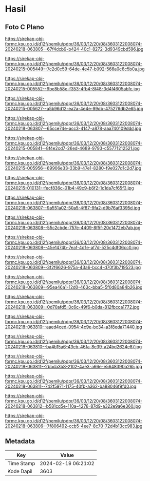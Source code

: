 # Hasil

## Foto C Plano

https://sirekap-obj-formc.kpu.go.id/d12f/pemilu/pdpr/36/03/12/20/08/3603122008074-20240218-063805--67f4dcb9-b424-40c1-8272-3d9349cbd596.jpg

https://sirekap-obj-formc.kpu.go.id/d12f/pemilu/pdpr/36/03/12/20/08/3603122008074-20240215-005449--7c2d0c59-64de-4e47-b092-566a0c6c5b0a.jpg

https://sirekap-obj-formc.kpu.go.id/d12f/pemilu/pdpr/36/03/12/20/08/3603122008074-20240215-005552--9be8b58e-f353-4fb4-8f48-3d4f4605abfc.jpg

https://sirekap-obj-formc.kpu.go.id/d12f/pemilu/pdpr/36/03/12/20/08/3603122008074-20240215-005627--a5b96d12-ea2a-4e4e-99db-475276db2e65.jpg

https://sirekap-obj-formc.kpu.go.id/d12f/pemilu/pdpr/36/03/12/20/08/3603122008074-20240218-063807--65cce74e-acc3-4147-a878-aaa740109ddd.jpg

https://sirekap-obj-formc.kpu.go.id/d12f/pemilu/pdpr/36/03/12/20/08/3603122008074-20240215-005841--8f4e2cd7-26ed-4689-9793-c55771212521.jpg

https://sirekap-obj-formc.kpu.go.id/d12f/pemilu/pdpr/36/03/12/20/08/3603122008074-20240215-005956--69906e33-33b9-47e1-8280-f9e027d1c2d7.jpg

https://sirekap-obj-formc.kpu.go.id/d12f/pemilu/pdpr/36/03/12/20/08/3603122008074-20240215-010131--fecf836c-01b4-49c9-b6f2-1c1da7cf65f3.jpg

https://sirekap-obj-formc.kpu.go.id/d12f/pemilu/pdpr/36/03/12/20/08/3603122008074-20240218-063807--9a551a02-50a5-4f87-9fa2-d9b76af3395d.jpg

https://sirekap-obj-formc.kpu.go.id/d12f/pemilu/pdpr/36/03/12/20/08/3603122008074-20240218-063808--55c2cbde-757e-4409-8f5f-20c1472eb7ab.jpg

https://sirekap-obj-formc.kpu.go.id/d12f/pemilu/pdpr/36/03/12/20/08/3603122008074-20240218-063808--45e1474b-7eaf-4d1e-af7d-525c4df06cc0.jpg

https://sirekap-obj-formc.kpu.go.id/d12f/pemilu/pdpr/36/03/12/20/08/3603122008074-20240218-063809--3f2f6626-975a-43a6-bcc4-d70f3b719523.jpg

https://sirekap-obj-formc.kpu.go.id/d12f/pemilu/pdpr/36/03/12/20/08/3603122008074-20240218-063809--95ea46a1-12d0-463c-bba5-5f0d80a84b26.jpg

https://sirekap-obj-formc.kpu.go.id/d12f/pemilu/pdpr/36/03/12/20/08/3603122008074-20240218-063809--0d70afd5-0c6c-49f6-b0da-812fbcca1772.jpg

https://sirekap-obj-formc.kpu.go.id/d12f/pemilu/pdpr/36/03/12/20/08/3603122008074-20240218-063810--aaed4ced-0954-4c9e-bc34-a3f8eda71440.jpg

https://sirekap-obj-formc.kpu.go.id/d12f/pemilu/pdpr/36/03/12/20/08/3603122008074-20240218-063810--ba4b15a6-43eb-46fa-8e39-a24bd2624e87.jpg

https://sirekap-obj-formc.kpu.go.id/d12f/pemilu/pdpr/36/03/12/20/08/3603122008074-20240218-063811--2bbda3b8-2102-4ae3-a66e-e5648390a265.jpg

https://sirekap-obj-formc.kpu.go.id/d12f/pemilu/pdpr/36/03/12/20/08/3603122008074-20240218-063811--742f5971-1175-40fb-a362-ba88046f9fd0.jpg

https://sirekap-obj-formc.kpu.go.id/d12f/pemilu/pdpr/36/03/12/20/08/3603122008074-20240218-063812--b581cd5e-110a-4278-87d9-a322e9a6e360.jpg

https://sirekap-obj-formc.kpu.go.id/d12f/pemilu/pdpr/36/03/12/20/08/3603122008074-20240218-063806--7f806492-ccb5-4ee7-8c70-72d4b13cc983.jpg


## Metadata

| Key        | Value               |
| ---------- | ------------------- |
| Time Stamp | 2024-02-19 06:21:02 |
| Kode Dapil | 3603                |



